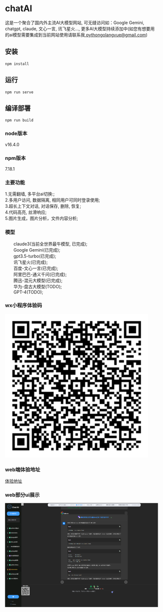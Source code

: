 # chatAI
这是一个聚合了国内外主流AI大模型网站, 可无缝访问如：Google Gemini, chatgpt, claude, 文心一言, 讯飞星火..., 更多AI大模型持续添加中(如您有想要用的ai模型需要集成到当前网站使用请联系我,pythongolangvue@gmail.com)

## 安装
```
npm install
```

## 运行
```
npm run serve
```

## 编译部署
```
npm run build
```

### node版本
v16.4.0  

### npm版本
7.18.1

### 主要功能
1.无需翻墙, 多平台ai切换:;  
2.多用户访问, 数据隔离, 相同用户可同时登录使用;  
3.超长上下文对话, 对话保存, 删除, 恢复;  
4.代码高亮, 丝滑响应;  
5.图片生成，图片分析，文件内容分析;  

### 模型
&emsp;&emsp;claude3(当前全世界最牛模型, 已完成);  
&emsp;&emsp;Google Gemini(已完成);  
&emsp;&emsp;gpt3.5-turbo(已完成);  
&emsp;&emsp;讯飞星火(已完成);  
&emsp;&emsp;百度-文心一言(已完成);  
&emsp;&emsp;阿里巴巴-通义千问(已完成);  
&emsp;&emsp;腾迅-混元大模型(已完成);  
&emsp;&emsp;华为-盘古大模型(TODO);  
&emsp;&emsp;GPT-4(TODO);  

### wx小程序体验码
![chat-ui-1](ai-wx.jpg)   


### web端体验地址  
[体验地址](http://43.156.8.45:8092/chat)  


### web部分ui展示
![chat-ui-1](main-6.png)   

